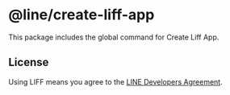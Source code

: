 # @line/create-liff-app

This package includes the global command for Create Liff App.

## License

Using LIFF means you agree to the [LINE Developers Agreement](https://terms2.line.me/LINE_Developers_Agreement).
